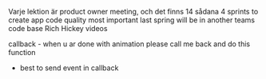 Varje lektion är product owner meeting, och det finns 14 sådana
4 sprints to create app
code quality most important
last spring will be in another teams code base
Rich Hickey videos

callback - when u ar done with animation please call me back and do this function
- best to send event in callback